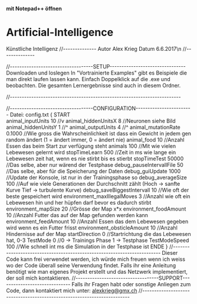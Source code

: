 ******mit Notepad++ öffnen******

# Artificial-Intelligence
Künstliche Intelligenz
//--------------
Autor Alex Krieg
Datum 6.6.2017\n
//--------------

//-----------------------------------SETUP--------------------------------
Downloaden und loslegen
	In "Vortrainierte Examples" gibt es Beispiele die man 
	direkt laufen lassen kann.
	Einfach Doppelklick auf die .exe und beobachten.
	Die gesamten Lernergebnisse sind auch in diesem Ordner.

//------------------------------------------------------------------------

//-----------------------------------CONFIGURATION------------------------
Datei: config.txt {
	START						
	animal_inputUnits 10				//v
	animal_hiddenUnitsX 8				//Neuronen siehe Bild
	animal_hiddenUnitsY 1				//^
	animal_outputUnits 4				//^
	animal_mutationRate 0.1000			//Wie gross die Wahrscheinlichkeit ist dass ein Gewicht in jedem gen random ändert (1 = ändert immer, 0 = ändert nie)
	animal_food 10						//Anzahl Essen das beim Start zur verfügung steht
	animals 100							//Mit wie vielen Lebewesen gelernt wird
	stopTimeLearn 500					//Zeit in ms wie lange ein Lebewesen zeit hat, wenn es nie stirbt bis es stierbt
	stopTimeTest 50000					//Das selbe, aber nur wärend der Testphase
	debug_pauseIntervallFile 50			//Das selbe, aber für die Speicherung der Daten
	debug_guiUpdate 1000				//Update der Konsole, ist nur in der Trainingsphase so
	debug_averageSize 100				//Auf wie viele Generationen der Durchschnitt zählt (Hoch -> sanfte Kurve Tief -> turbulente Kurve)
	debug_saveBiggestIntervall 10		//Wie oft der beste gespeichert wird
	environment_maxIllegalMoves 3		//Anzahl wie oft ein Lebewesen hin und her hüpfen darf bevor es dadurch stirbt
	environment_mapSize 20				//Grösse der Map x*x
	environment_foodAmount 10			//Anzahl Futter das auf der Map gefunden werden kann
	environment_feedAmount 10			//Anzahl Essen das dem Lebewesen gegeben wird wenn es ein Futter frisst
	environment_obsticleAmount 10		//Anzahl Hindernisse auf der Map
	startDirection 0					//Startrichtung die das Lebewesen hat, 0-3
	TestMode 0							//0 -> Trainings Phase 1 -> Testphase
	TestModeSpeed 100					//Wie schnell int ms die Simulation in der Testphase ist 
	ENDE
}
//------------------------------------------------------------------------
Dieser Code kann frei verwendet werden,
ich würde mich freuen wenn ich weiss wo 
der Code überall seine Verwendung findet. 
Falls ihr eine Anleitung benötigt wie man eigenes 
Projekt erstellt und das Netzwerk implementiert,
 der soll mich kontaktieren.
//-----------------------------------SUPPORT------------------------------
Falls ihr Fragen habt oder sonstige Anliegen zum Code, 
dann kontaktiert mich unter:
	alexkrieg@gmx.ch
//------------------------------------------------------------------------
